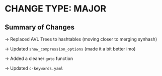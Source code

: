 # CHANGE TYPE: MAJOR

## Summary of Changes

-> Replaced AVL Trees to hashtables (moving closer to merging synhash)

-> Updated `show_compression_options` (made it a bit better imo)

-> Added a cleaner `goto` function

-> Updated `c-keywords.yaml`
